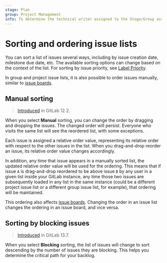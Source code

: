 ```yaml
---
stage: Plan
group: Project Management
info: To determine the technical writer assigned to the Stage/Group associated with this page, see https://about.gitlab.com/handbook/engineering/ux/technical-writing/#assignments
---
```


# Sorting and ordering issue lists

You can sort a list of issues several ways, including by issue creation date, milestone due date,
etc. The available sorting options can change based on the context of the list.
For sorting by issue priority, see [Label Priority](../labels.md#label-priority).

In group and project issue lists, it is also possible to order issues manually,
similar to [issue boards](../issue_board.md#how-gitlab-orders-issues-in-a-list).

## Manual sorting

> [Introduced](https://gitlab.com/gitlab-org/gitlab-foss/-/issues/62178) in GitLab 12.2.

When you select **Manual** sorting, you can change
the order by dragging and dropping the issues. The changed order will persist. Everyone who visits the same list will see the reordered list, with some exceptions.

Each issue is assigned a relative order value, representing its relative
order with respect to the other issues in the list. When you drag-and-drop reorder
an issue, its relative order value changes accordingly.

In addition, any time that issue appears in a manually sorted list,
the updated relative order value will be used for the ordering. This means that
if issue `A` is drag-and-drop reordered to be above issue `B` by any user in
a given list inside your GitLab instance, any time those two issues are subsequently
loaded in any list in the same instance (could be a different project issue list or a
different group issue list, for example), that ordering will be maintained.

This ordering also affects [issue boards](../issue_board.md#how-gitlab-orders-issues-in-a-list).
Changing the order in an issue list changes the ordering in an issue board,
and vice versa.

## Sorting by blocking issues

> [Introduced](https://gitlab.com/gitlab-org/gitlab/-/issues/34247/) in GitLab 13.7.

When you select **Blocking** sorting, the list of issues will change to sort descending by the
number of issues they are blocking. This helps you determine the critical path for your backlog.

